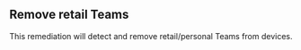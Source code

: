 ## Remove retail Teams

This remediation will detect and remove retail/personal Teams from devices.

